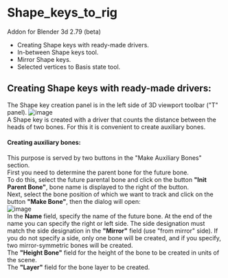 # Shape_keys_to_rig
Addon for Blender 3d 2.79 (beta)

- Сreating Shape keys with ready-made drivers.
- In-between Shape keys tool.
- Mirror Shape keys.
- Selected vertices to Basis state tool.

## Сreating Shape keys with ready-made drivers:
The Shape key creation panel is in the left side of 3D viewport toolbar ("T" panel).
![image](https://user-images.githubusercontent.com/22092835/58975072-bb7b2a00-87cc-11e9-86eb-336791d23f20.png) <br/>
A Shape key is created with a driver that counts the distance between the heads of two bones. For this it is convenient to create auxiliary bones.
#### Сreating auxiliary bones:
This purpose is served by two buttons in the "Make Auxiliary Bones" section.<br/>
First you need to determine the parent bone for the future bone.<br/>
To do this, select the future parental bone and click on the button **"Init Parent Bone"**, bone name is displayed to the right of the button.<br/>
Next, select the bone position of which we want to track and click on the button **"Make Bone"**, then the dialog will open:<br/>
![image](https://user-images.githubusercontent.com/22092835/58979196-254c0180-87d6-11e9-8011-d1401e199235.png)<br/>
In the **Name** field, specify the name of the future bone. At the end of the name you can specify the right or left side. The side designation must match the side designation in the **"Mirror"** field (use "from mirror" side). If you do not specify a side, only one bone will be created, and if you specify, two mirror-symmetric bones will be created.<br/>
The **"Height Bone"** field for the height of the bone to be created in units of the scene.<br/>
The **"Layer"** field for the bone layer to be created.<br/>
